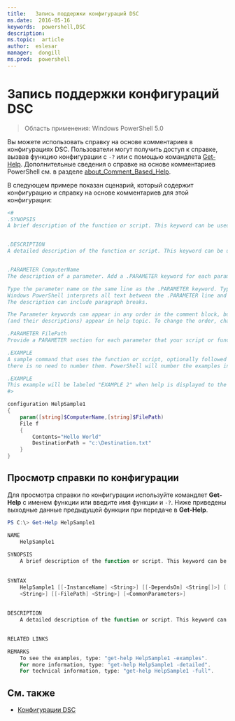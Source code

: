 ```yaml
---
title:   Запись поддержки конфигураций DSC
ms.date:  2016-05-16
keywords:  powershell,DSC
description:  
ms.topic:  article
author:  eslesar
manager:  dongill
ms.prod:  powershell
---
```


# Запись поддержки конфигураций DSC

>Область применения: Windows PowerShell 5.0

Вы можете использовать справку на основе комментариев в конфигурациях DSC. Пользователи могут получить доступ к справке, вызвав функцию конфигурации с `-?` или с помощью командлета [Get-Help](https://technet.microsoft.com/en-us/library/hh849696.aspx). Дополнительные сведения о справке на основе комментариев PowerShell см. в разделе [about_Comment_Based_Help](https://technet.microsoft.com/en-us/library/hh847834.aspx).

В следующем примере показан сценарий, который содержит конфигурацию и справку на основе комментариев для этой конфигурации:

```powershell
<#
.SYNOPSIS
A brief description of the function or script. This keyword can be used only once for each configuration.


.DESCRIPTION
A detailed description of the function or script. This keyword can be used only once for each configuration.


.PARAMETER ComputerName
The description of a parameter. Add a .PARAMETER keyword for each parameter in the function or script syntax.

Type the parameter name on the same line as the .PARAMETER keyword. Type the parameter description on the lines following the .PARAMETER keyword. 
Windows PowerShell interprets all text between the .PARAMETER line and the next keyword or the end of the comment block as part of the parameter description. 
The description can include paragraph breaks.

The Parameter keywords can appear in any order in the comment block, but the function or script syntax determines the order in which the parameters 
(and their descriptions) appear in help topic. To change the order, change the syntax.

.PARAMETER FilePath
Provide a PARAMETER section for each parameter that your script or function accepts.

.EXAMPLE
A sample command that uses the function or script, optionally followed by sample output and a description. Repeat this keyword for each example. If you have multiple examples,
there is no need to number them. PowerShell will number the examples in help text.

.EXAMPLE
This example will be labeled "EXAMPLE 2" when help is displayed to the user.
#>

configuration HelpSample1
{
    param([string]$ComputerName,[string]$FilePath)
    File f
    {
        Contents="Hello World"
        DestinationPath = "c:\Destination.txt"
    }
}
```

## Просмотр справки по конфигурации

Для просмотра справки по конфигурации используйте командлет **Get-Help** с именем функции или введите имя функции и `-?`. Ниже приведены выходные данные предыдущей функции при передаче в **Get-Help**.

```powershell
PS C:\> Get-Help HelpSample1

NAME
    HelpSample1
    
SYNOPSIS
    A brief description of the function or script. This keyword can be used only once for each configuration.
    
    
SYNTAX
    HelpSample1 [[-InstanceName] <String>] [[-DependsOn] <String[]>] [[-OutputPath] <String>] [[-ConfigurationData] <Hashtable>] [[-ComputerName] 
    <String>] [[-FilePath] <String>] [<CommonParameters>]
    
    
DESCRIPTION
    A detailed description of the function or script. This keyword can be used only once for each configuration.
    

RELATED LINKS

REMARKS
    To see the examples, type: "get-help HelpSample1 -examples".
    For more information, type: "get-help HelpSample1 -detailed".
    For technical information, type: "get-help HelpSample1 -full".
```

## См. также
* [Конфигурации DSC](configurations.md)



<!--HONumber=Jun16_HO3-->



